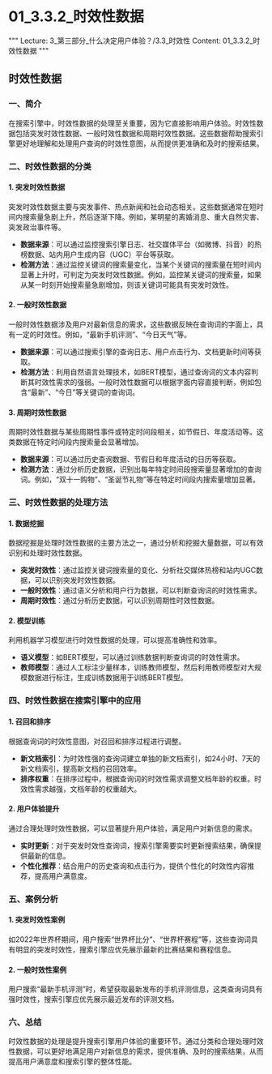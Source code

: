 # 01_3.3.2_时效性数据

"""
Lecture: 3_第三部分_什么决定用户体验？/3.3_时效性
Content: 01_3.3.2_时效性数据
"""

## 时效性数据

### 一、简介
在搜索引擎中，时效性数据的处理至关重要，因为它直接影响用户体验。时效性数据包括突发时效性数据、一般时效性数据和周期时效性数据。这些数据帮助搜索引擎更好地理解和处理用户查询的时效性意图，从而提供更准确和及时的搜索结果。

### 二、时效性数据的分类

#### 1. 突发时效性数据
突发时效性数据主要与突发事件、热点新闻和社会动态相关。这些数据通常在短时间内搜索量急剧上升，然后逐渐下降。例如，某明星的离婚消息、重大自然灾害、突发政治事件等。
- **数据来源**：可以通过监控搜索引擎日志、社交媒体平台（如微博、抖音）的热榜数据、站内用户生成内容（UGC）平台等获取。
- **检测方法**：通过监控关键词的搜索量变化，当某个关键词的搜索量在短时间内显著上升时，可判定为突发时效性数据。例如，监控某关键词的搜索量，如果从某一时刻开始搜索量急剧增加，则该关键词可能具有突发时效性。

#### 2. 一般时效性数据
一般时效性数据涉及用户对最新信息的需求，这些数据反映在查询词的字面上，具有一定的时效性。例如，“最新手机评测”、“今日天气”等。
- **数据来源**：可以通过搜索引擎的查询日志、用户点击行为、文档更新时间等获取。
- **检测方法**：利用自然语言处理技术，如BERT模型，通过查询词的文本内容判断其时效性需求的强弱。一般时效性数据可以根据字面内容直接判断，例如包含“最新”、“今日”等关键词的查询词。

#### 3. 周期时效性数据
周期时效性数据与某些周期性事件或特定时间段相关，如节假日、年度活动等。这类数据在特定时间段内搜索量会显著增加。
- **数据来源**：可以通过历史查询数据、节假日和年度活动的日历等获取。
- **检测方法**：通过分析历史数据，识别出每年特定时间段搜索量显著增加的查询词。例如，“双十一购物”、“圣诞节礼物”等在特定时间段内搜索量增加显著。

### 三、时效性数据的处理方法

#### 1. 数据挖掘
数据挖掘是处理时效性数据的主要方法之一，通过分析和挖掘大量数据，可以有效识别和处理时效性数据。
- **突发时效性**：通过监控关键词搜索量的变化、分析社交媒体热榜和站内UGC数据，可以识别突发时效性数据。
- **一般时效性**：通过语义分析和用户行为数据，可以判断查询词的时效性需求。
- **周期时效性**：通过分析历史数据，可以识别周期性时效性数据。

#### 2. 模型训练
利用机器学习模型进行时效性数据的处理，可以提高准确性和效率。
- **语义模型**：如BERT模型，可以通过训练数据判断查询词的时效性需求。
- **教师模型**：通过人工标注少量样本，训练教师模型，然后利用教师模型对大规模数据进行标注，生成训练数据用于训练BERT模型。

### 四、时效性数据在搜索引擎中的应用

#### 1. 召回和排序
根据查询词的时效性意图，对召回和排序过程进行调整。
- **新文档索引**：为时效性强的查询词建立单独的新文档索引，如24小时、7天的新文档索引，提高新文档的召回效率。
- **排序权重**：在排序过程中，根据查询词的时效性需求调整文档年龄的权重。时效性需求越强，文档年龄的权重越大。

#### 2. 用户体验提升
通过合理处理时效性数据，可以显著提升用户体验，满足用户对新信息的需求。
- **实时更新**：对于突发时效性查询词，搜索引擎需要实时更新搜索结果，确保提供最新的信息。
- **个性化推荐**：结合用户的历史查询和点击行为，提供个性化的时效性内容推荐，提高用户满意度。

### 五、案例分析

#### 1. 突发时效性案例
如2022年世界杯期间，用户搜索“世界杯比分”、“世界杯赛程”等，这些查询词具有明显的突发时效性，搜索引擎应优先展示最新的比赛结果和赛程信息。

#### 2. 一般时效性案例
用户搜索“最新手机评测”时，希望获取最新发布的手机评测信息，这类查询词具有强时效性，搜索引擎应优先展示最近发布的评测文档。

### 六、总结
时效性数据的处理是提升搜索引擎用户体验的重要环节。通过分类和合理处理时效性数据，可以更好地满足用户对新信息的需求，提供准确、及时的搜索结果，从而提高用户满意度和搜索引擎的整体性能。